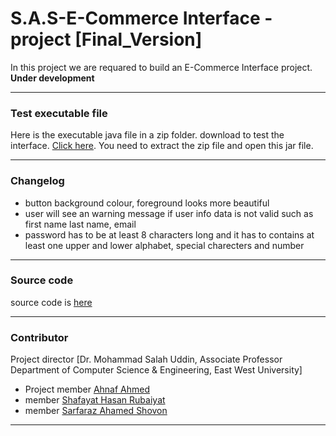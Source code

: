 # S.A.S-E-Commerce Interface -project [Final_Version]

In this project we are requared to build an E-Commerce Interface project. **Under development**

---

### Test executable file

Here is the executable java file in a zip folder. download to test the interface. [Click here](bin/).
You need to extract the zip file and open this jar file.

---

### Changelog

-   button background colour, foreground looks more beautiful
-   user will see an warning message if user info data is not valid such as first name last name, email
-   password has to be at least 8 characters long and it has to contains at least one upper and lower alphabet, special charecters and number

---

### Source code

source code is [here](/src/ecommerce)

---

### Contributor

Project director [Dr. Mohammad Salah Uddin, Associate Professor Department of Computer Science & Engineering, East West University]
- Project member [Ahnaf Ahmed](https://github.com/AhnafAhmed29)
- member [Shafayat Hasan Rubaiyat](https://github.com/Infi9itee)
- member [Sarfaraz Ahamed Shovon](https://github.com/shovon021)

----

